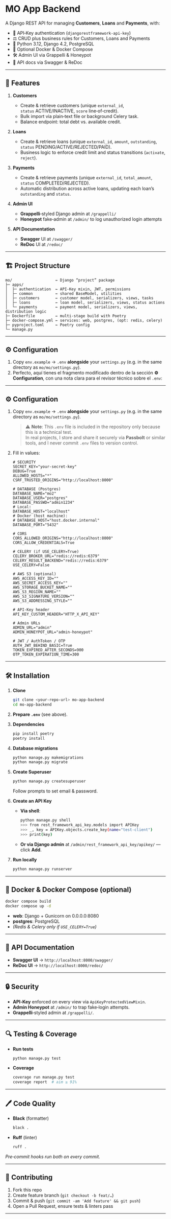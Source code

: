 
# MO App Backend

A Django REST API for managing **Customers**, **Loans** and **Payments**, with:

- 🔑 API‑Key authentication (`djangorestframework‑api‑key`)  
- ⚖️ CRUD plus business rules for Customers, Loans and Payments  
- 🐍 Python 3.12, Django 4.2, PostgreSQL  
- 🐳 Optional Docker & Docker Compose  
- 🛠️ Admin UI via Grappelli & Honeypot  
- 📄 API docs via Swagger & ReDoc  

---

## 🚀 Features

1. **Customers**  
   - Create & retrieve customers (unique `external_id`, `status` ACTIVE/INACTIVE, `score` line‑of‑credit).  
   - Bulk import via plain‑text file or background Celery task.  
   - Balance endpoint: total debt vs. available credit.  

2. **Loans**  
   - Create & retrieve loans (unique `external_id`, `amount`, `outstanding`, `status` PENDING/ACTIVE/REJECTED/PAID).  
   - Business logic to enforce credit limit and status transitions (`activate`, `reject`).  

3. **Payments**  
   - Create & retrieve payments (unique `external_id`, `total_amount`, `status` COMPLETED/REJECTED).  
   - Automatic distribution across active loans, updating each loan’s `outstanding` and `status`.  

4. **Admin UI**  
   - **Grappelli**‑styled Django admin at `/grappelli/`  
   - **Honeypot** fake‑admin at `/admin/` to log unauthorized login attempts  

5. **API Documentation**  
   - **Swagger** UI at `/swagger/`  
   - **ReDoc** UI at `/redoc/`  

---

## 🏗️ Project Structure

```
mo/                   ← Django “project” package
├─ apps/
│  ├─ authentication  ← API‑Key mixin, JWT, permissions
│  ├─ common          ← shared BaseModel, utilities
│  ├─ customers       ← customer model, serializers, views, tasks
│  ├─ loans           ← loan model, serializers, views, status actions
│  └─ payments        ← payment model, serializers, views, distribution logic
├─ Dockerfile         ← multi‑stage build with Poetry
├─ docker-compose.yml ← services: web, postgres, (opt: redis, celery)
├─ pyproject.toml     ← Poetry config
└─ manage.py
```

---

## ⚙️ Configuration

1. Copy `env.example` → `.env` **alongside** your `settings.py` (e.g. in the same directory as `mo/mo/settings.py`).
2. Perfecto, aquí tienes el fragmento modificado dentro de la sección **⚙️ Configuration**, con una nota clara para el revisor técnico sobre el `.env`:

---

## ⚙️ Configuration

1. Copy `env.example` → `.env` **alongside** your `settings.py` (e.g. in the same directory as `mo/mo/settings.py`).  
   > ⚠️ **Note**: This `.env` file is included in the repository only because this is a technical test.  
   > In real projects, I store and share it securely via **Passbolt** or similar tools, and I never commit `.env` files to version control.  
3. Fill in values:

   ```dotenv
   # SECURITY
   SECRET_KEY="your-secret-key"
   DEBUG=True
   ALLOWED_HOSTS="*"
   CSRF_TRUSTED_ORIGINS="http://localhost:8000"

   # DATABASE (Postgres)
   DATABASE_NAME="mo2"
   DATABASE_USER="postgres"
   DATABASE_PASSWD="admin1234"
   # Local: 
   DATABASE_HOST="localhost"
   # Docker (host machine):
   # DATABASE_HOST="host.docker.internal"
   DATABASE_PORT="5432"

   # CORS
   CORS_ALLOWED_ORIGINS="http://localhost:8000"
   CORS_ALLOW_CREDENTIALS=True

   # CELERY (if USE_CELERY=True)
   CELERY_BROKER_URL="redis://redis:6379"
   CELERY_RESULT_BACKEND="redis://redis:6379"
   USE_CELERY=False

   # AWS S3 (optional)
   AWS_ACCESS_KEY_ID=""
   AWS_SECRET_ACCESS_KEY=""
   AWS_STORAGE_BUCKET_NAME=""
   AWS_S3_REGION_NAME=""
   AWS_S3_SIGNATURE_VERSION=""
   AWS_S3_ADDRESSING_STYLE=""

   # API‑Key header
   API_KEY_CUSTOM_HEADER="HTTP_X_API_KEY"

   # Admin URLs
   ADMIN_URL="admin"
   ADMIN_HONEYPOT_URL="admin-honeypot"

   # JWT / AuthToken / OTP
   AUTH_JWT_BEHIND_BASIC=True
   TOKEN_EXPIRED_AFTER_SECONDS=900
   OTP_TOKEN_EXPIRATION_TIME=300
   ```

---

## 🛠️ Installation

1. **Clone**  
   ```bash
   git clone <your‑repo‑url> mo-app-backend
   cd mo-app-backend
   ```

2. **Prepare `.env`** (see above).

3. **Dependencies**  
   ```bash
   pip install poetry
   poetry install
   ```

4. **Database migrations**  
   ```bash
   python manage.py makemigrations
   python manage.py migrate
   ```

5. **Create Superuser**  
   ```bash
   python manage.py createsuperuser
   ```
   Follow prompts to set email & password.

6. **Create an API Key**  
   - **Via shell**:
     ```bash
     python manage.py shell
     >>> from rest_framework_api_key.models import APIKey
     >>> _, key = APIKey.objects.create_key(name="test-client")
     >>> print(key)
     ```
   - **Or via Django admin** at `/admin/rest_framework_api_key/apikey/` — click **Add**.

7. **Run locally**  
   ```bash
   python manage.py runserver
   ```

---

## 🐳 Docker & Docker Compose (optional)

```bash
docker compose build
docker compose up -d
```

- **web**: Django + Gunicorn on 0.0.0.0:8080  
- **postgres**: PostgreSQL  
- *(Redis & Celery only if `USE_CELERY=True`)*  

---

## 📑 API Documentation

- **Swagger UI** → `http://localhost:8000/swagger/`  
- **ReDoc UI**  → `http://localhost:8000/redoc/`  

---

## 🔒 Security

- **API‑Key** enforced on every view via `ApiKeyProtectedViewMixin`.  
- **Admin Honeypot** at `/admin/` to trap fake‑login attempts.  
- **Grappelli**‑styled admin at `/grappelli/`.  

---

## 🔍 Testing & Coverage

- **Run tests**  
  ```bash
  python manage.py test
  ```
- **Coverage**  
  ```bash
  coverage run manage.py test
  coverage report  # aim ≥ 91%
  ```

---

## 🖊️ Code Quality

- **Black** (formatter)  
  ```bash
  black .
  ```
- **Ruff** (linter)  
  ```bash
  ruff .
  ```
_Pre‑commit hooks run both on every commit._

---

## 🙌 Contributing

1. Fork this repo  
2. Create feature branch (`git checkout -b feat/…`)  
3. Commit & push (`git commit -am 'Add feature' && git push`)  
4. Open a Pull Request, ensure tests & linters pass  

---
